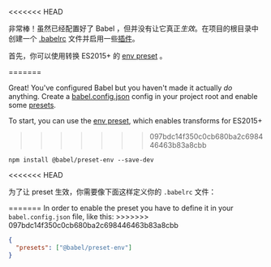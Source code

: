 <<<<<<< HEAD
<p>
  非常棒！虽然已经配置好了 Babel ，但并没有让它真正<em>生效</em>。在项目的根目录中创建一个 <a href="/docs/usage/babelrc">.babelrc</a> 文件并启用一些<a href="/docs/plugins">插件</a>。
</p>

<p>
  首先，你可以使用转换 ES2015+ 的 <a href="/docs/en/babel-preset-env">env preset</a> 。 
</p>
=======
<p>Great! You've configured Babel but you haven't made it actually <em>do</em> anything. Create a <a href="/docs/usage#configuration">babel.config.json</a> config in your project root and enable some <a href="/docs/presets">presets</a>.</p>

To start, you can use the <a href="/docs/plugins/preset-env">env preset</a>, which enables transforms for ES2015+
>>>>>>> 097bdc14f350c0cb680ba2c698446463b83a8cbb

```shell
npm install @babel/preset-env --save-dev
```

<<<<<<< HEAD
<p>
  为了让 preset 生效，你需要像下面这样定义你的 <code>.babelrc</code> 文件：
</p>
=======
In order to enable the preset you have to define it in your <code>babel.config.json</code> file, like this:
>>>>>>> 097bdc14f350c0cb680ba2c698446463b83a8cbb

```json
{
  "presets": ["@babel/preset-env"]
}
```
